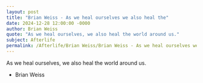 ```yaml
---
layout: post
title: "Brian Weiss - As we heal ourselves we also heal the"
date: 2024-12-28 12:00:00 -0000
author: Brian Weiss
quote: "As we heal ourselves, we also heal the world around us."
subject: Afterlife
permalink: /Afterlife/Brian Weiss/Brian Weiss - As we heal ourselves we also heal the
---
```


As we heal ourselves, we also heal the world around us.

- Brian Weiss
